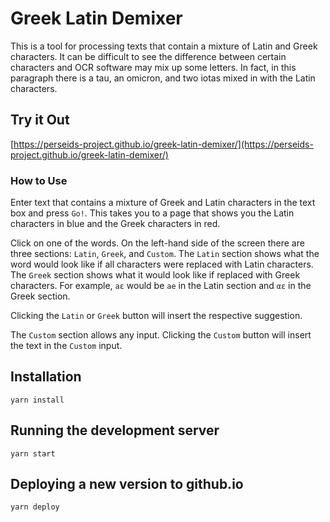 # Greek Latin Demixer

Τhis is a tool for processing texts that contain a mixture of Latin and Greek characters.
Ιt can be difficult to see the difference between certain characters and ΟCR software may
mix up some letters. Ιn fact, in this paragraph there is a tau, an omicron, and two iotas mixed
in with the Latin characters.

## Try it Out

[https://perseids-project.github.io/greek-latin-demixer/](https://perseids-project.github.io/greek-latin-demixer/)

### How to Use

Enter text that contains a mixture of Greek and Latin characters in the text box and press `Go!`.
This takes you to a page that shows you the Latin characters in blue and the Greek characters in red.

Click on one of the words. On the left-hand side of the screen there are three sections: `Latin`, `Greek`,
and `Custom`. The `Latin` section shows what the word would look like if all characters were replaced with Latin
characters. The `Greek` section shows what it would look like if replaced with Greek characters. For example,
`aε` would be `ae` in the Latin section and `αε` in the Greek section.

Clicking the `Latin` or `Greek` button will insert the respective suggestion.

The `Custom` section allows any input. Clicking the `Custom` button will insert the text in the `Custom` input.


## Installation

`yarn install`

## Running the development server

`yarn start`

## Deploying a new version to github.io

`yarn deploy`
